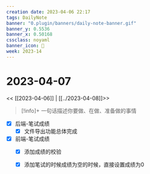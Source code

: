 ```yaml
---
creation date: 2023-04-06 22:17
tags: DailyNote
banner: "0.plugin/banners/daily-note-banner.gif"
banner_y: 0.5536
banner_x: 0.50168
cssclass: noyaml
banner_icon: 💌
week: 2023-14
---
```


# 2023-04-07

<< [[2023-04-06]] | [[../2023-04-08]]>>


> [!info]+ 一句话描述你要做、在做、准备做的事情
> 


- [x] 后端-笔试成绩
	- [x] 文件导出功能总体完成
- [x] 前端-笔试成绩
	- [x] 添加成绩的校验
	- [x] 添加笔试的时候成绩为空的时候，直接设置成绩为0


